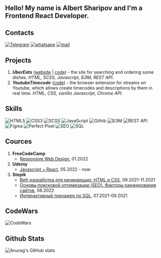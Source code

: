 ## Hello! My name is Albert Sharipov and I'm a Frontend React Developer. 
## Contacts
[![Telegram](https://img.shields.io/badge/Telegram-111111?style=for-the-badge&logo=telegram)]()
[![whatsapp](https://img.shields.io/badge/whatsapp-111111?style=for-the-badge&logo=whatsapp)]()
[![mail](https://img.shields.io/badge/mail-111111?style=for-the-badge&logo=mail.ru)](mailto:)

## Projects
1.  ___UberEats___ ([website](https://albshar.github.io/ubereats/) | [code](https://github.com/AlbShar/ubereats)) - the site for searching and ordering some dishes. _HTML, SCSS, Javascript, БЭМ, REST API_.
2.  ___YoutubeTimecode___ ([code](https://github.com/AlbShar/extension-youtubeTimecode)) - the browser extension for streams on Youtube, which allows create timecodes and descriptions by them in real time. _HTML, CSS, vanilla Javascript, Chrome API_.

## Skills
 ![HTML5](https://img.shields.io/badge/-HTML5-E34F26?style=for-the-badge&logo=html5&logoColor=white) ![CSS3](https://img.shields.io/badge/-CSS3-1572B6?style=for-the-badge&logo=css3) ![SCSS](https://img.shields.io/badge/-SCSS-212121?style=for-the-badge&logo=Sass) ![JavaScript](https://img.shields.io/badge/JavaScript-212121?style=for-the-badge&logo=javascript&logoColor=F0DB4F) ![Githib](https://img.shields.io/badge/Githib-212121?style=for-the-badge&logo=github&logoColor=white) ![БЭМ](https://img.shields.io/badge/БЭМ-212121?style=for-the-badge&logo=BEM&logoColor=white) ![REST API](https://img.shields.io/badge/REST_API-212121?style=for-the-badge) ![Figma](https://img.shields.io/badge/Figma-212121?style=for-the-badge&logo=Figma&logoColor=white) ![Perfect Pixel](https://img.shields.io/badge/Perfect_Pixel-212121?style=for-the-badge)  ![SEO](https://img.shields.io/badge/SEO-212121?style=for-the-badge&logo=SEO&logoColor=4B32C3) ![SQL](https://img.shields.io/badge/SQL-212121?style=for-the-badge&logo=SQL&logoColor=4B32C3)

## Cources
1. **FreeCodeCamp** 
   - [Responsive Web Design](https://drive.google.com/file/d/1eQmuRE89wyT7DjY0IXr_7mcWcNOOnay_/view?usp=sharing), 01.2022
2. **Udemy**
   - [Javascript + React](#), 05.2022 - now
3. **Stepik**
   - [Веб-разработка для начинающих: HTML и CSS](https://drive.google.com/file/d/18YArF7SUtugi9baCGMhpHGUnhwyj5tUz/view?usp=sharing), 09.2021-11.2021
   - [Основы поисковой оптимизации (SEO). Факторы ранжирования сайтов](https://drive.google.com/file/d/19mj9H4hVR2uTRLAdjHqYKbM8C8MLvjnV/view?usp=sharing), 08.2022
   - [Интерактивный тренажер по SQL](https://drive.google.com/file/d/1RoorLd-SVnFnN7RKvLtkF4I4uo3-8Lev/view?usp=sharing), 07.2021-09.2021

## CodeWars
![CodeWars](https://www.codewars.com/users/Alb_Shar/badges/large)

## Github Stats
![Anurag's GitHub stats](https://github-readme-stats-git-masterrstaa-rickstaa.vercel.app/api?username=AlbShar&show_icons=true&theme=tokyonight)

